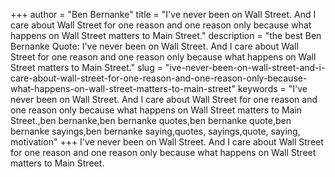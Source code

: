 +++
author = "Ben Bernanke"
title = "I've never been on Wall Street. And I care about Wall Street for one reason and one reason only because what happens on Wall Street matters to Main Street."
description = "the best Ben Bernanke Quote: I've never been on Wall Street. And I care about Wall Street for one reason and one reason only because what happens on Wall Street matters to Main Street."
slug = "ive-never-been-on-wall-street-and-i-care-about-wall-street-for-one-reason-and-one-reason-only-because-what-happens-on-wall-street-matters-to-main-street"
keywords = "I've never been on Wall Street. And I care about Wall Street for one reason and one reason only because what happens on Wall Street matters to Main Street.,ben bernanke,ben bernanke quotes,ben bernanke quote,ben bernanke sayings,ben bernanke saying,quotes, sayings,quote, saying, motivation"
+++
I've never been on Wall Street. And I care about Wall Street for one reason and one reason only because what happens on Wall Street matters to Main Street.
